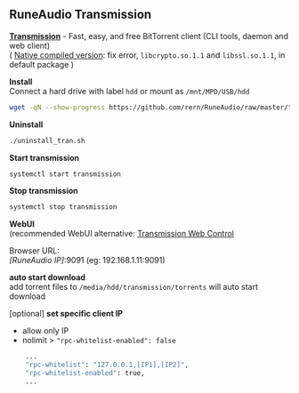 RuneAudio Transmission
---

[**Transmission**](https://transmissionbt.com/) - Fast, easy, and free BitTorrent client (CLI tools, daemon and web client)  
( [Native compiled version](https://github.com/rern/RuneAudio/blob/master/transmission/native_compile.md): fix error, `libcrypto.so.1.1` and `libssl.so.1.1`, in default package )  

**Install**  
Connect a hard drive with label `hdd` or mount as `/mnt/MPD/USB/hdd`  
```sh
wget -qN --show-progress https://github.com/rern/RuneAudio/raw/master/transmission/install.sh; chmod +x install.sh; ./install.sh
```

**Uninstall**  
```sh
./uninstall_tran.sh
```

**Start transmission**  
```sh
systemctl start transmission
```

**Stop transmission**  
```sh
systemctl stop transmission
```

**WebUI**  
(recommended WebUI alternative: [Transmission Web Control](https://github.com/ronggang/transmission-web-control#introduction)  
  
Browser URL:  
_[RuneAudio IP]_:9091 (eg: 192.168.1.11:9091)  

**auto start download**  
add torrent files to `/media/hdd/transmission/torrents` will auto start download  

[optional] **set specific client IP**  
- allow only IP
- nolimit > `"rpc-whitelist-enabled": false`
```sh
    ...
    "rpc-whitelist": "127.0.0.1,[IP1],[IP2]",
    "rpc-whitelist-enabled": true,
    ...
```
